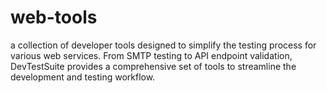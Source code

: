 # web-tools
a collection of developer tools designed to simplify the testing process for various web services. From SMTP testing to API endpoint validation, DevTestSuite provides a comprehensive set of tools to streamline the development and testing workflow.
